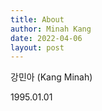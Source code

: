 ```yaml
---
title: About
author: Minah Kang
date: 2022-04-06
layout: post
---
```


강민아 (Kang Minah)

1995.01.01
